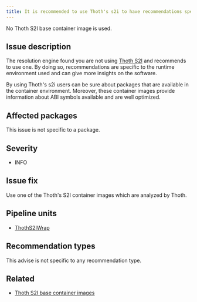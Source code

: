 ```yaml
---
title: It is recommended to use Thoth's s2i to have recommendations specific to runtime environment
---
```


No Thoth S2I base container image is used.

## Issue description

The resolution engine found you are not using [Thoth S2I][1] and recommends to
use one. By doing so, recommendations are specific to the runtime environment
used and can give more insights on the software.

By using Thoth's s2i users can be sure about packages that are available in the
container environment. Moreover, these container images provide information
about ABI symbols available and are well optimized.

## Affected packages

This issue is not specific to a package.

## Severity

 * INFO

## Issue fix

Use one of the Thoth's S2I container images which are analyzed by Thoth.

## Pipeline units

 * [ThothS2IWrap](https://thoth-station.ninja/docs/developers/adviser/thoth.adviser.wraps.html#thoth.adviser.wraps.ThothS2IWrap)

## Recommendation types

This advise is not specific to any recommendation type.

## Related

 * [Thoth S2I base container images][1]

[1]: https://github.com/thoth-station/s2i-thoth
